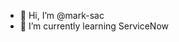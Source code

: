- 👋 Hi, I’m @mark-sac
- 🌱 I’m currently learning ServiceNow


<!---
mark-sac/mark-sac is a ✨ special ✨ repository because its `README.md` (this file) appears on your GitHub profile.
You can click the Preview link to take a look at your changes.
--->
